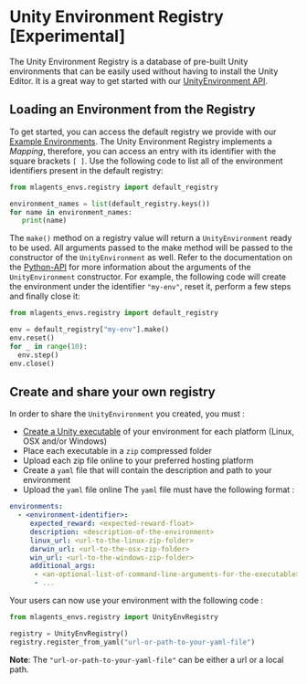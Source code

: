 # Unity Environment Registry [Experimental]

The Unity Environment Registry is a database of pre-built Unity environments that can be easily used without having to install the Unity Editor. It is a great way to get started with our [UnityEnvironment API](Python-LLAPI.md).

## Loading an Environment from the Registry

To get started, you can access the default registry we provide with our [Example Environments](Learning-Environment-Examples.md). The Unity Environment Registry implements a _Mapping_, therefore, you can access an entry with its identifier with the square brackets `[ ]`. Use the following code to list all of the environment identifiers present in the default registry:

```python
from mlagents_envs.registry import default_registry

environment_names = list(default_registry.keys())
for name in environment_names:
   print(name)
```

The `make()` method on a registry value will return a `UnityEnvironment` ready to be used. All arguments passed to the make method will be passed to the constructor of the `UnityEnvironment` as well. Refer to the documentation on the [Python-API](Python-LLAPI.md) for more information about the arguments of the `UnityEnvironment` constructor. For example, the following code will create the environment under the identifier `"my-env"`, reset it, perform a few steps and finally close it:

```python
from mlagents_envs.registry import default_registry

env = default_registry["my-env"].make()
env.reset()
for _ in range(10):
  env.step()
env.close()
```

## Create and share your own registry

In order to share the `UnityEnvironment` you created, you must :
 - [Create a Unity executable](Learning-Environment-Executable.md) of your environment for each platform (Linux, OSX and/or Windows)
 - Place each executable in a `zip` compressed folder
 - Upload each zip file online to your preferred hosting platform
 - Create a `yaml` file that will contain the description and path to your environment
 - Upload the `yaml` file online
The `yaml` file must have the following format :

```yaml
environments:
  - <environment-identifier>:
     expected_reward: <expected-reward-float>
     description: <description-of-the-environment>
     linux_url: <url-to-the-linux-zip-folder>
     darwin_url: <url-to-the-osx-zip-folder>
     win_url: <url-to-the-windows-zip-folder>
     additional_args:
      - <an-optional-list-of-command-line-arguments-for-the-executable>
      - ...
```

Your users can now use your environment with the following code :
```python
from mlagents_envs.registry import UnityEnvRegistry

registry = UnityEnvRegistry()
registry.register_from_yaml("url-or-path-to-your-yaml-file")
```
 __Note__: The `"url-or-path-to-your-yaml-file"` can be either a url or a local path.

